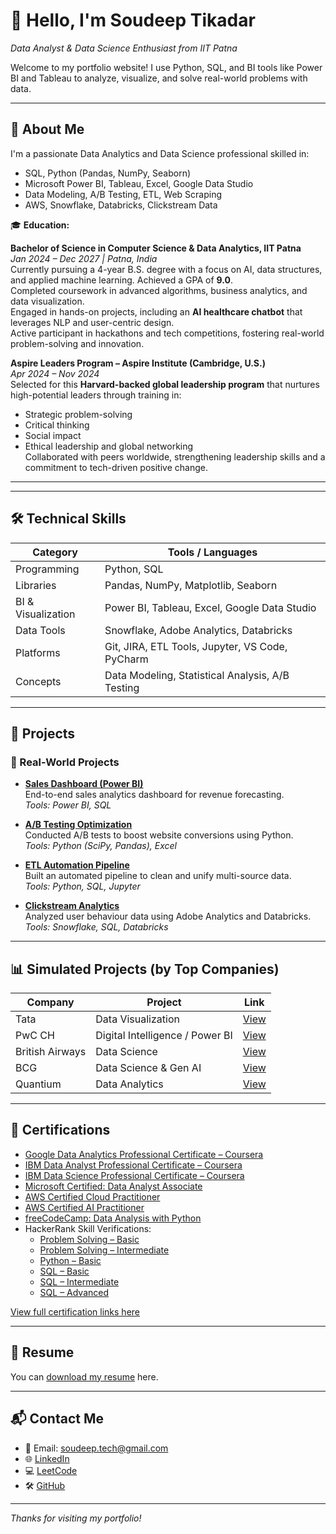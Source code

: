 # 👋 Hello, I'm Soudeep Tikadar

_Data Analyst & Data Science Enthusiast from IIT Patna_

Welcome to my portfolio website! I use Python, SQL, and BI tools like Power BI and Tableau to analyze, visualize, and solve real-world problems with data.

---

## 📌 About Me

I'm a passionate Data Analytics and Data Science professional skilled in:

- SQL, Python (Pandas, NumPy, Seaborn)
- Microsoft Power BI, Tableau, Excel, Google Data Studio
- Data Modeling, A/B Testing, ETL, Web Scraping
- AWS, Snowflake, Databricks, Clickstream Data

🎓 **Education:**

**Bachelor of Science in Computer Science & Data Analytics, IIT Patna**  
*Jan 2024 – Dec 2027 | Patna, India*  
Currently pursuing a 4-year B.S. degree with a focus on AI, data structures, and applied machine learning. Achieved a GPA of **9.0**.  
Completed coursework in advanced algorithms, business analytics, and data visualization.  
Engaged in hands-on projects, including an **AI healthcare chatbot** that leverages NLP and user-centric design.  
Active participant in hackathons and tech competitions, fostering real-world problem-solving and innovation.

**Aspire Leaders Program – Aspire Institute (Cambridge, U.S.)**  
*Apr 2024 – Nov 2024*  
Selected for this **Harvard-backed global leadership program** that nurtures high-potential leaders through training in:
- Strategic problem-solving  
- Critical thinking  
- Social impact  
- Ethical leadership and global networking  
Collaborated with peers worldwide, strengthening leadership skills and a commitment to tech-driven positive change.

---


---

## 🛠 Technical Skills

| Category              | Tools / Languages                                  |
|-----------------------|----------------------------------------------------|
| Programming           | Python, SQL                                        |
| Libraries             | Pandas, NumPy, Matplotlib, Seaborn                 |
| BI & Visualization    | Power BI, Tableau, Excel, Google Data Studio       |
| Data Tools            | Snowflake, Adobe Analytics, Databricks             |
| Platforms             | Git, JIRA, ETL Tools, Jupyter, VS Code, PyCharm    |
| Concepts              | Data Modeling, Statistical Analysis, A/B Testing   |

---

## 📂 Projects

### 💼 Real-World Projects

- **[Sales Dashboard (Power BI)](https://your-link-here.com)**  
  End-to-end sales analytics dashboard for revenue forecasting.  
  *Tools: Power BI, SQL*

- **[A/B Testing Optimization](https://your-link-here.com)**  
  Conducted A/B tests to boost website conversions using Python.  
  *Tools: Python (SciPy, Pandas), Excel*

- **[ETL Automation Pipeline](https://your-link-here.com)**  
  Built an automated pipeline to clean and unify multi-source data.  
  *Tools: Python, SQL, Jupyter*

- **[Clickstream Analytics](https://your-link-here.com)**  
  Analyzed user behaviour data using Adobe Analytics and Databricks.  
  *Tools: Snowflake, SQL, Databricks*

---

## 📊 Simulated Projects (by Top Companies)

| Company              | Project                             | Link |
|----------------------|--------------------------------------|------|
| Tata                 | Data Visualization                   | [View](https://www.theforage.com/simulations/tata/data-visualisation-p5xo) |
| PwC CH               | Digital Intelligence / Power BI      | [View](https://www.theforage.com/simulations/pwc-ch/digital-intelligence-kmu8) |
| British Airways      | Data Science                         | [View](https://www.theforage.com/simulations/british-airways/data-science-yqoz) |
| BCG                  | Data Science & Gen AI                | [View](https://www.theforage.com/simulations/bcg/data-science-ccdz) |
| Quantium             | Data Analytics                       | [View](https://www.theforage.com/simulations/quantium/data-analytics-rqkb) |

---

## 📜 Certifications

- [Google Data Analytics Professional Certificate – Coursera](https://www.coursera.org/professional-certificates/google-data-analytics)  
- [IBM Data Analyst Professional Certificate – Coursera](https://www.coursera.org/professional-certificates/ibm-data-analyst)  
- [IBM Data Science Professional Certificate – Coursera](https://www.coursera.org/professional-certificates/ibm-data-science)  
- [Microsoft Certified: Data Analyst Associate](https://learn.microsoft.com/en-us/credentials/certifications/data-analyst-associate/?practice-assessment-type=certification)  
- [AWS Certified Cloud Practitioner](https://aws.amazon.com/certification/certified-cloud-practitioner/?pp=cert&c=exam&z=2)  
- [AWS Certified AI Practitioner](https://aws.amazon.com/certification/certified-ai-practitioner/?pp=cert&c=exam&z=2)  
- [freeCodeCamp: Data Analysis with Python](https://www.freecodecamp.org/learn/data-analysis-with-python/)  
- HackerRank Skill Verifications:  
  - [Problem Solving – Basic](https://www.hackerrank.com/skills-verification/problem_solving_basic)  
  - [Problem Solving – Intermediate](https://www.hackerrank.com/skills-verification/problem_solving_intermediate)  
  - [Python – Basic](https://www.hackerrank.com/skills-verification/python_basic)  
  - [SQL – Basic](https://www.hackerrank.com/skills-verification/sql_basic)  
  - [SQL – Intermediate](https://www.hackerrank.com/skills-verification/sql_intermediate)  
  - [SQL – Advanced](https://www.hackerrank.com/skills-verification/sql_advanced)


[View full certification links here](./certifications.html) <!-- Create this later -->

---

## 📄 Resume

You can [download my resume](./resume_soudeep_tikadar.pdf) here.

---

## 📬 Contact Me

- 📧 Email: soudeep.tech@gmail.com  
- 🌐 [LinkedIn](https://www.linkedin.com/in/soudeeptikadar/)  
- 💻 [LeetCode](https://leetcode.com/soudeeptikadar/)  
- 🛠 [GitHub](https://github.com/soudeeptikadar)

---

_Thanks for visiting my portfolio!_
